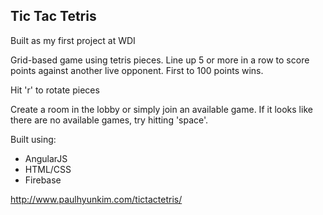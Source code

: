 ## Tic Tac Tetris

Built as my first project at WDI

Grid-based game using tetris pieces. Line up 5 or more in a row to score points against another live opponent. First to 100 points wins.

Hit 'r' to rotate pieces

Create a room in the lobby or simply join an available game. If it looks like there are no available games, try hitting 'space'.

Built using: 
* AngularJS
* HTML/CSS
* Firebase

http://www.paulhyunkim.com/tictactetris/